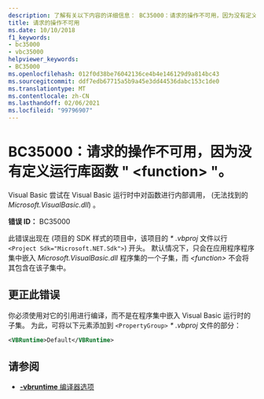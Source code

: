 ```yaml
---
description: 了解有关以下内容的详细信息： BC35000：请求的操作不可用，因为没有定义运行库函数 " <function> "。
title: 请求的操作不可用
ms.date: 10/10/2018
f1_keywords:
- bc35000
- vbc35000
helpviewer_keywords:
- BC35000
ms.openlocfilehash: 012f0d38be76042136ce4b4e146129d9a814bc43
ms.sourcegitcommit: ddf7edb67715a5b9a45e3dd44536dabc153c1de0
ms.translationtype: MT
ms.contentlocale: zh-CN
ms.lasthandoff: 02/06/2021
ms.locfileid: "99796907"
---
```

# <a name="bc35000-requested-operation-is-not-available-because-the-runtime-library-function-function-is-not-defined"></a>BC35000：请求的操作不可用，因为没有定义运行库函数 " \<function> "。

Visual Basic 尝试在 Visual Basic 运行时中对函数进行内部调用， (无法找到的 *Microsoft.VisualBasic.dll*) 。

**错误 ID：** BC35000

此错误出现在 (项目的 SDK 样式的项目中，该项目的 *\* .vbproj* 文件以行 `<Project Sdk="Microsoft.NET.Sdk">`) 开头。 默认情况下，只会在应用程序程序集中嵌入 *Microsoft.VisualBasic.dll* 程序集的一个子集，而 *\<function>* 不会将其包含在该子集中。

## <a name="to-correct-this-error"></a>更正此错误

你必须使用对它的引用进行编译，而不是在程序集中嵌入 Visual Basic 运行时的子集。 为此，可将以下元素添加到 `<PropertyGroup>` *\* .vbproj* 文件的部分：

```xml
<VBRuntime>Default</VBRuntime>
```

## <a name="see-also"></a>请参阅

- [**-vbruntime** 编译器选项](../../reference/command-line-compiler/vbruntime.md)

